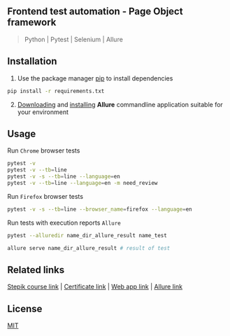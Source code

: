 ## Frontend test automation - Page Object framework

> Python | Pytest | Selenium | Allure

## Installation

1. Use the package manager [pip](https://pip.pypa.io/en/stable/) to install dependencies
```bash
pip install -r requirements.txt 
```
2. [Downloading](https://github.com/allure-framework/allure2/releases/tag/2.13.10)
and [installing](https://docs.qameta.io/allure/#_get_started) **Allure** commandline application suitable for your environment
## Usage
Run `Chrome` browser tests
```bash
pytest -v
pytest -v --tb=line
pytest -v -s --tb=line --language=en
pytest -v --tb=line --language=en -m need_review
```
Run `Firefox` browser tests
```bash
pytest -v -s --tb=line --browser_name=firefox --language=en
```
Run tests with execution reports `Allure`
```bash
pytest --alluredir name_dir_allure_result name_test
```
```bash
allure serve name_dir_allure_result # result of test  
```

## Related links
[Stepik course link](https://stepik.org/course/575/) |
[Certificate link](https://stepik.org/cert/230000) |
[Web app link](http://selenium1py.pythonanywhere.com/) | 
[Allure link](http://allure.qatools.ru/)

## License
[MIT](https://choosealicense.com/licenses/mit/)

